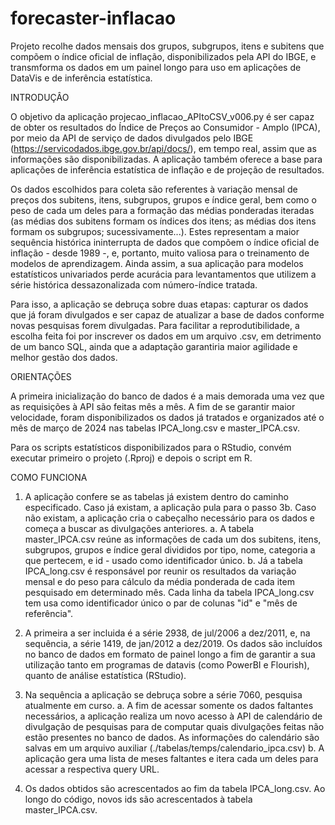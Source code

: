 # forecaster-inflacao
Projeto recolhe dados mensais dos grupos, subgrupos, itens e subitens que compõem o índice oficial de inflação, disponibilizados pela API do IBGE, e transmforma os dados em um painel longo para uso em aplicações de DataVis e de inferência estatística.

INTRODUÇÂO

O objetivo da aplicação projecao_inflacao_APItoCSV_v006.py é ser capaz de obter os resultados do Índice de Preços ao Consumidor - Amplo (IPCA), por meio da API de serviço de dados divulgados pelo IBGE (https://servicodados.ibge.gov.br/api/docs/), em tempo real, assim que as informações são disponibilizadas. A aplicação também oferece a base para aplicações de inferência estatística de inflação e de projeção de resultados.

Os dados escolhidos para coleta são referentes à variação mensal de preços dos subitens, itens, subgrupos, grupos e índice geral, bem como o peso de cada um deles para a formação das médias ponderadas iteradas (as médias dos subitens formam os índices dos itens; as médias dos itens formam os subgrupos; sucessivamente...). Estes representam a maior sequência histórica ininterrupta de dados que compõem o índice oficial de inflação - desde 1989 -, e, portanto, muito valiosa para o treinamento de modelos de aprendizagem. Ainda assim, a sua aplicação para modelos estatísticos univariados perde acurácia para levantamentos que utilizem a série histórica dessazonalizada com número-índice tratada. 

Para isso, a aplicação se debruça sobre duas etapas: capturar os dados que já foram divulgados e ser capaz de atualizar a base de dados conforme novas pesquisas forem divulgadas. Para facilitar a reprodutibilidade, a escolha feita foi por inscrever os dados em um arquivo .csv, em detrimento de um banco SQL, ainda que a adaptação garantiria maior agilidade e melhor gestão dos dados.

ORIENTAÇÕES

A primeira inicialização do banco de dados é a mais demorada uma vez que as requisições à API são feitas mês a mês. A fim de se garantir maior velocidade, foram disponibilizados os dados já tratados e organizados até o mês de março de 2024 nas tabelas IPCA_long.csv e master_IPCA.csv.

Para os scripts estatísticos disponibilizados para o RStudio, convém executar primeiro o projeto (.Rproj) e depois o script em R.

COMO FUNCIONA

1. A aplicação confere se as tabelas já existem dentro do caminho especificado. Caso já existam, a aplicação pula para o passo 3b. Caso não existam, a aplicação cria o cabeçalho necessário para os dados e começa a buscar as divulgações anteriores.
   a. A tabela master_IPCA.csv reúne as informações de cada um dos subitens, itens, subgrupos, grupos e índice geral divididos por tipo, nome, categoria a que pertecem, e id - usado como identificador único.
   b. Já a tabela IPCA_long.csv é responsável por reunir os resultados da variação mensal e do peso para cálculo da média ponderada de cada item pesquisado em determinado mês. Cada linha da tabela IPCA_long.csv tem usa como identificador único o par de colunas "id" e "mês de referência".

3. A primeira a ser incluida é a série 2938, de jul/2006 a dez/2011, e, na sequência, a série 1419, de jan/2012 a dez/2019. Os dados são incluídos no banco de dados em formato de painel longo a fim de garantir a sua utilização tanto em programas de datavis (como PowerBI e Flourish), quanto de análise estatística (RStudio).

4. Na sequência a aplicação se debruça sobre a série 7060, pesquisa atualmente em curso.
	a. A fim de acessar somente os dados faltantes necessários, a aplicação realiza um novo acesso à API de calendário de divulgação de pesquisas para de computar quais divulgações feitas não estão presentes no banco de dados. As informações do calendário são salvas em um arquivo auxiliar (./tabelas/temps/calendario_ipca.csv)
	b. A aplicação gera uma lista de meses faltantes e itera cada um deles para acessar a respectiva query URL.

5. Os dados obtidos são acrescentados ao fim da tabela IPCA_long.csv. Ao longo do código, novos ids são acrescentados à tabela master_IPCA.csv.
